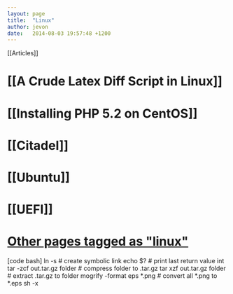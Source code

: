 ```yaml
---
layout: page
title:  "Linux"
author: jevon
date:   2014-08-03 19:57:48 +1200
---
```


[[Articles]]

# [[A Crude Latex Diff Script in Linux]]
# [[Installing PHP 5.2 on CentOS]]
# [[Citadel]]
# [[Ubuntu]]
# [[UEFI]]
# <a href="http://www.delicious.com/jevonwright/linux" class="delicious">Other pages tagged as "linux"</a>

[code bash]
ln -s <target> <source>     # create symbolic link
echo $?                     # print last return value int
tar -zcf out.tar.gz folder  # compress folder to .tar.gz
tar xzf out.tar.gz folder   # extract .tar.gz to folder
mogrify -format eps *.png   # convert all *.png to *.eps
sh -x <script>              # show all commands executed by given script for debug
df -h                       # show disk usage and free space
[/code]

If this fails, the version of tar may not support gzip compression. In this case, you can use the traditional two-stage command:
gzip -dc filename.tar.gz | tar xf -

==Commit directories to [[SVN]] individually==
[code bash]find . -maxdepth 1 -regex ./[A-Za-z0-9].+ -exec svn commit '{}' --message "Adding {} pictures folder to repository" ;[/code]

* "find ." matches all files and directories in the current directory
* "-maxdepth 1" only matches top-level directories
* "-regex ./[A-Za-z0-9].+" removes the ./ directory
* "-exec svn commit" runs "svn commit" with each result
* "{}" is replaced with the result directory name
* ; is required to end the line

Also see http://www.pixelbeat.org/cmdline.html for a neat reference.

==Joining multiple PDFs together==
If they're all the same size, you can use Ghostscript:

[code bash]gs -dBATCH -dNOPAUSE -q -sDEVICE=pdfwrite -sOutputFile=out.pdf in1.pdf in2.pdf in3.pdf[/code]

==Misc Notes==
[code text]./configure: line 23: syntax error near unexpected token `$'inr''[/code]

The configure file line endings has changed from Unix style to [[Windows]] style (probably winzip being stupid). To fix:

[code bash]$ vim ./configure
:set ff=unix
:wq[/code]

==Adding a New Sudo User==
Create a new user:

[code text]
root@server:~$ sudo adduser username
[sudo] password for root:
Adding user 'username' ...
Adding new group 'username' (1234) ...
Adding new user 'username' (1234) with group 'username' ...
Creating home directory '/home/username' ...
Copying files from '/etc/skel' ...
Enter new UNIX password:
Retype new UNIX password:
passwd: password updated successfully
Changing the user information for username
Enter the new value, or press ENTER for the default
        Full Name []: Your Name
        Room Number []:
        Work Phone []: 
        Home Phone []:
        Other []: 
Is the information correct? [Y/n] y
[/code]

<a href="http://www.ubuntuka.com/add-user-to-existing-group-ubuntu/">Add it to the</a> admin user group (or `adm`):

[code]sudo usermod -a -G admin username[/code]

Or, define it as an explicit member of the admin group (or `adm` group):

[code]sudo usermod -g admin username[/code]

Or, define it explicitly as someone who can sudo (necessary on new Ubuntu releases):

[code]sudo adduser username sudo[/code]

Alternatively, you could use `visudo`, but be careful when editing the `sudoers` file!

==Chaining Greps when Tailing a File==
If you are tailing a file and trying to execute multiple greps, you can't just chain them using pipes:

[code bash]tail -f /my/file.log | grep -v a | grep -v b | grep -v c[/code]

You <a href="https://makandracards.com/makandra/5403-how-to-combine-greps-on-log-files-opened-with-tail-f">need to add</a> the flag `--line-buffered" to each grep.

[code bash]tail -f /my/file.log | grep --line-buffered -v a | grep --line-buffered -v b | ...[/code]

==spamd: still running as root, safe_lock: cannot create tmp lockfile /nonexistent/.spamassassin==
If you have <a href="http://library.linode.com/email/citadel/ubuntu-10.04-lucid#sph_enabling-spamassassin-filtering">configured your site to use Spamassassain</a>, and your `/var/log/mail.log` includes messages such as:

[code]
spamd: still running as root: user not specified with -u, not found, or set to root, falling back to nobody
plugin: eval failed: bayes: (in learn) locker: safe_lock: cannot create tmp lockfile /nonexistent/.spamassassin/bayes.lock.my.domain.6304 for /nonexistent/.spamassassin/bayes.lock: No such file or directory
[/code]

This is because [[spamassassin]] is not being run as a particular user, or is being run as root. According to `/usr/share/doc/spamassassin/README.spamd` this is technically OK, but it's easier just to create a new user for spamd to run as. Create a new user with `adduser --system`, and then modify `/etc/default/spamassassin` (<a href="http://superuser.com/questions/354944/what-is-the-purpose-of-etc-default">designed to be edited</a> on [[Ubuntu]]):

[code]
OPTIONS="--create-prefs --max-children 5 --helper-home-dir -u spamd"
[/code]

(<a href="http://www.webhostingtalk.com/showthread.php?t=879143">Reference</a>)

==Installing an X server to startup at boot==
I tried installing a basic X server (called a "client") using `sudo apt-get install xauth` and `sudo apt-get install xorg` (<a href="https://help.ubuntu.com/community/ServerGUI">as recommended by Ubuntu</a>). However I couldn't get the X server to start at boot. I even tried creating a file `/etc/init.d/xserver` with the single command `exec startx`, but this didn't do anything unless I executed the script as a user (no, I don't know enough about `init.d` yet).

The solution was to install a display manager such as Gnome's. `sudo apt-get install gdm` followed by a `sudo shutdown -r now`, and now an X server was running at startup so I can do things like this:

[code]
DISPLAY=:0 sudo aticonfig --adapter=all --odgt
[/code]

[[Category:Article]]
[[Category:Linux]]